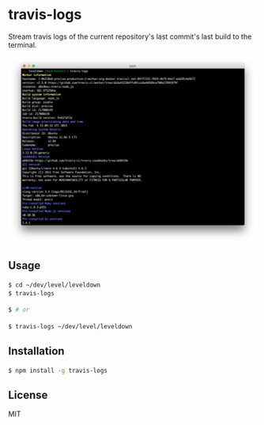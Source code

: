 
# travis-logs

Stream travis logs of the current repository's last commit's last build to the terminal.

![screenshot](screenshot.png)

## Usage

```bash
$ cd ~/dev/level/leveldown
$ travis-logs

$ # or

$ travis-logs ~/dev/level/leveldown
```

## Installation

```bash
$ npm install -g travis-logs
```

## License

MIT


